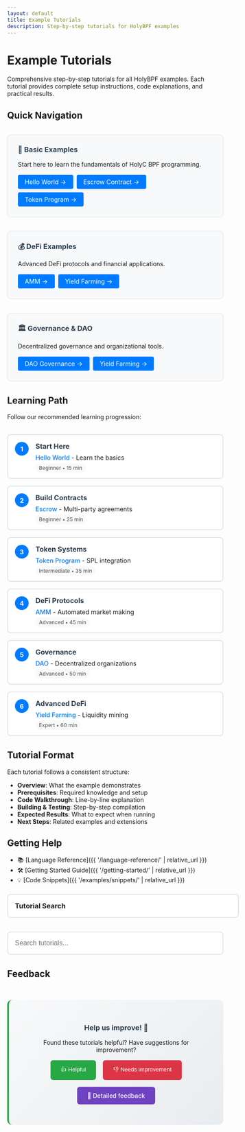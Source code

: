 ```yaml
---
layout: default
title: Example Tutorials
description: Step-by-step tutorials for HolyBPF examples
---
```


# Example Tutorials

Comprehensive step-by-step tutorials for all HolyBPF examples. Each tutorial provides complete setup instructions, code explanations, and practical results.

## Quick Navigation

<div class="content-grid">
  <div class="feature-card">
    <h3>🎯 Basic Examples</h3>
    <p>Start here to learn the fundamentals of HolyC BPF programming.</p>
    <div class="tutorial-links">
      <a href="{{ '/docs/examples/tutorials/hello-world' | relative_url }}" class="tutorial-link">Hello World →</a>
      <a href="{{ '/docs/examples/tutorials/escrow' | relative_url }}" class="tutorial-link">Escrow Contract →</a>
      <a href="{{ '/docs/examples/tutorials/solana-token' | relative_url }}" class="tutorial-link">Token Program →</a>
    </div>
  </div>
</div>

<div class="content-grid">
  <div class="feature-card">
    <h3>💰 DeFi Examples</h3>
    <p>Advanced DeFi protocols and financial applications.</p>
    <div class="tutorial-links">
      <a href="{{ '/docs/examples/tutorials/amm' | relative_url }}" class="tutorial-link">AMM →</a>
      <a href="{{ '/docs/examples/tutorials/yield-farming' | relative_url }}" class="tutorial-link">Yield Farming →</a>
    </div>
  </div>
</div>

<div class="content-grid">
  <div class="feature-card">
    <h3>🏛️ Governance & DAO</h3>
    <p>Decentralized governance and organizational tools.</p>
    <div class="tutorial-links">
      <a href="{{ '/docs/examples/tutorials/dao-governance' | relative_url }}" class="tutorial-link">DAO Governance →</a>
      <a href="{{ '/docs/examples/tutorials/yield-farming' | relative_url }}" class="tutorial-link">Yield Farming →</a>
    </div>
  </div>
</div>



## Learning Path

Follow our recommended learning progression:

<div class="learning-path">
  <div class="path-step">
    <div class="step-number">1</div>
    <div class="step-content">
      <h4>Start Here</h4>
      <p><a href="{{ '/docs/examples/tutorials/hello-world' | relative_url }}">Hello World</a> - Learn the basics</p>
      <span class="difficulty">Beginner • 15 min</span>
    </div>
  </div>
  <div class="path-step">
    <div class="step-number">2</div>
    <div class="step-content">
      <h4>Build Contracts</h4>
      <p><a href="{{ '/docs/examples/tutorials/escrow' | relative_url }}">Escrow</a> - Multi-party agreements</p>
      <span class="difficulty">Beginner • 25 min</span>
    </div>
  </div>
  <div class="path-step">
    <div class="step-number">3</div>
    <div class="step-content">
      <h4>Token Systems</h4>
      <p><a href="{{ '/docs/examples/tutorials/solana-token' | relative_url }}">Token Program</a> - SPL integration</p>
      <span class="difficulty">Intermediate • 35 min</span>
    </div>
  </div>
  <div class="path-step">
    <div class="step-number">4</div>
    <div class="step-content">
      <h4>DeFi Protocols</h4>
      <p><a href="{{ '/docs/examples/tutorials/amm' | relative_url }}">AMM</a> - Automated market making</p>
      <span class="difficulty">Advanced • 45 min</span>
    </div>
  </div>
  <div class="path-step">
    <div class="step-number">5</div>
    <div class="step-content">
      <h4>Governance</h4>
      <p><a href="{{ '/docs/examples/tutorials/dao-governance' | relative_url }}">DAO</a> - Decentralized organizations</p>
      <span class="difficulty">Advanced • 50 min</span>
    </div>
  </div>
  <div class="path-step">
    <div class="step-number">6</div>
    <div class="step-content">
      <h4>Advanced DeFi</h4>
      <p><a href="{{ '/docs/examples/tutorials/yield-farming' | relative_url }}">Yield Farming</a> - Liquidity mining</p>
      <span class="difficulty">Expert • 60 min</span>
    </div>
  </div>
</div>

## Tutorial Format

Each tutorial follows a consistent structure:

- **Overview**: What the example demonstrates
- **Prerequisites**: Required knowledge and setup
- **Code Walkthrough**: Line-by-line explanation
- **Building & Testing**: Step-by-step compilation
- **Expected Results**: What to expect when running
- **Next Steps**: Related examples and extensions

## Getting Help

- 📚 [Language Reference]({{ '/language-reference/' | relative_url }})
- 🛠️ [Getting Started Guide]({{ '/getting-started/' | relative_url }})
- 💡 [Code Snippets]({{ '/examples/snippets/' | relative_url }})

## Tutorial Search

<div class="tutorial-search">
  <input type="text" id="tutorial-search" placeholder="Search tutorials..." aria-label="Search tutorials">
  <div id="search-results" class="search-results"></div>
</div>

## Feedback

<div class="feedback-section">
  <h3>Help us improve! 📝</h3>
  <p>Found these tutorials helpful? Have suggestions for improvement?</p>
  <div class="feedback-buttons">
    <button class="feedback-btn positive" onclick="submitFeedback('positive')">👍 Helpful</button>
    <button class="feedback-btn negative" onclick="submitFeedback('negative')">👎 Needs improvement</button>
    <a href="https://github.com/pibleos/holyBPF-rust/issues/new?template=tutorial-feedback.md" class="feedback-btn github" target="_blank">💬 Detailed feedback</a>
  </div>
  <div id="feedback-message" class="feedback-message"></div>
</div>

<style>
.content-grid {
  display: grid;
  grid-template-columns: 1fr;
  gap: 2rem;
  margin: 2rem 0;
}

.feature-card {
  border: 1px solid #e1e5e9;
  border-radius: 8px;
  padding: 1.5rem;
  background: #f8f9fa;
}

.feature-card h3 {
  margin-top: 0;
  color: #2c3e50;
}

.tutorial-links {
  display: flex;
  flex-wrap: wrap;
  gap: 0.5rem;
  margin-top: 1rem;
}

.tutorial-link {
  display: inline-block;
  padding: 0.5rem 1rem;
  background: #007bff;
  color: white;
  text-decoration: none;
  border-radius: 4px;
  font-size: 0.9rem;
  transition: background-color 0.2s;
}

.tutorial-link:hover {
  background: #0056b3;
  color: white;
  text-decoration: none;
}

.learning-path {
  margin: 2rem 0;
  display: flex;
  flex-direction: column;
  gap: 1rem;
}

.path-step {
  display: flex;
  align-items: flex-start;
  padding: 1rem;
  background: white;
  border: 2px solid #e1e5e9;
  border-radius: 8px;
  transition: all 0.3s ease;
}

.path-step:hover {
  border-color: #007bff;
  box-shadow: 0 2px 8px rgba(0, 123, 255, 0.1);
}

.step-number {
  background: #007bff;
  color: white;
  width: 32px;
  height: 32px;
  border-radius: 50%;
  display: flex;
  align-items: center;
  justify-content: center;
  font-weight: bold;
  font-size: 0.9rem;
  margin-right: 1rem;
  flex-shrink: 0;
}

.step-content h4 {
  margin: 0 0 0.5rem 0;
  color: #2c3e50;
  font-size: 1rem;
}

.step-content p {
  margin: 0 0 0.5rem 0;
  font-size: 0.9rem;
}

.step-content a {
  color: #007bff;
  text-decoration: none;
  font-weight: 500;
}

.step-content a:hover {
  text-decoration: underline;
}

.difficulty {
  font-size: 0.75rem;
  color: #666;
  background: #f8f9fa;
  padding: 0.25rem 0.5rem;
  border-radius: 12px;
  font-weight: 500;
}

@media (max-width: 768px) {
  .path-step {
    flex-direction: column;
    text-align: center;
  }
  
  .step-number {
    margin: 0 auto 1rem auto;
  }
}

/* Tutorial Search */
.tutorial-search {
  margin: 2rem 0;
  position: relative;
}

#tutorial-search {
  width: 100%;
  padding: 1rem;
  font-size: 1rem;
  border: 2px solid #e1e5e9;
  border-radius: 8px;
  background: white;
  transition: border-color 0.2s;
}

#tutorial-search:focus {
  outline: none;
  border-color: #007bff;
  box-shadow: 0 0 0 3px rgba(0, 123, 255, 0.1);
}

.search-results {
  position: absolute;
  top: 100%;
  left: 0;
  right: 0;
  background: white;
  border: 1px solid #e1e5e9;
  border-radius: 0 0 8px 8px;
  border-top: none;
  max-height: 200px;
  overflow-y: auto;
  z-index: 10;
  display: none;
}

.search-result {
  padding: 0.75rem 1rem;
  border-bottom: 1px solid #f8f9fa;
  cursor: pointer;
  transition: background-color 0.2s;
}

.search-result:hover {
  background: #f8f9fa;
}

.search-result:last-child {
  border-bottom: none;
}

.result-title {
  font-weight: 600;
  color: #2c3e50;
  margin-bottom: 0.25rem;
}

.result-description {
  font-size: 0.875rem;
  color: #6c757d;
}

/* Feedback Section */
.feedback-section {
  margin: 3rem 0 2rem 0;
  padding: 2rem;
  background: linear-gradient(135deg, #f8f9fa 0%, #e9ecef 100%);
  border-radius: 12px;
  border-left: 4px solid #28a745;
  text-align: center;
}

.feedback-section h3 {
  margin-bottom: 1rem;
  color: #2c3e50;
}

.feedback-buttons {
  display: flex;
  justify-content: center;
  gap: 1rem;
  margin: 1rem 0;
  flex-wrap: wrap;
}

.feedback-btn {
  padding: 0.75rem 1.5rem;
  border: none;
  border-radius: 6px;
  font-weight: 500;
  cursor: pointer;
  transition: all 0.2s;
  text-decoration: none;
  display: inline-block;
}

.feedback-btn.positive {
  background: #28a745;
  color: white;
}

.feedback-btn.negative {
  background: #dc3545;
  color: white;
}

.feedback-btn.github {
  background: #6f42c1;
  color: white;
}

.feedback-btn:hover {
  transform: translateY(-1px);
  box-shadow: 0 4px 8px rgba(0,0,0,0.15);
}

.feedback-btn:focus {
  outline: 2px solid #007bff;
  outline-offset: 2px;
}

.feedback-message {
  margin-top: 1rem;
  padding: 0.75rem;
  border-radius: 6px;
  font-weight: 500;
  display: none;
}

.feedback-message.success {
  background: #d4edda;
  color: #155724;
  border: 1px solid #c3e6cb;
}

.feedback-message.error {
  background: #f8d7da;
  color: #721c24;
  border: 1px solid #f5c6cb;
}
</style>

<script>
// Tutorial search functionality
document.addEventListener('DOMContentLoaded', function() {
    const tutorials = [
        {
            title: 'Hello World',
            description: 'Perfect introduction for beginners - Line-by-line code explanation',
            url: "{{ '/docs/examples/tutorials/hello-world' | relative_url }}",
            keywords: ['beginner', 'intro', 'basic', 'start', 'first', 'simple']
        },
        {
            title: 'Escrow Contract',
            description: 'Multi-party smart contract development - State machine design patterns',
            url: "{{ '/docs/examples/tutorials/escrow' | relative_url }}",
            keywords: ['contract', 'multi-party', 'state', 'agreement', 'secure']
        },
        {
            title: 'Token Program',
            description: 'Comprehensive token management - SPL Token standard integration',
            url: "{{ '/docs/examples/tutorials/solana-token' | relative_url }}",
            keywords: ['token', 'spl', 'solana', 'mint', 'transfer', 'authority']
        },
        {
            title: 'AMM Tutorial',
            description: 'Professional automated market maker - Constant product formula implementation',
            url: "{{ '/docs/examples/tutorials/amm' | relative_url }}",
            keywords: ['amm', 'defi', 'market', 'maker', 'liquidity', 'swap', 'formula']
        },
        {
            title: 'DAO Governance',
            description: 'Decentralized organization building - Proposal lifecycle management',
            url: "{{ '/docs/examples/tutorials/dao-governance' | relative_url }}",
            keywords: ['dao', 'governance', 'voting', 'proposal', 'democracy', 'organization']
        },
        {
            title: 'Yield Farming',
            description: 'Advanced liquidity mining - Dynamic APY calculation',
            url: "{{ '/docs/examples/tutorials/yield-farming' | relative_url }}",
            keywords: ['yield', 'farming', 'mining', 'apy', 'rewards', 'staking', 'boost']
        }
    ];

    const searchInput = document.getElementById('tutorial-search');
    const searchResults = document.getElementById('search-results');

    if (searchInput && searchResults) {
        searchInput.addEventListener('input', function() {
            const query = this.value.toLowerCase().trim();
            
            if (query.length < 2) {
                searchResults.style.display = 'none';
                return;
            }

            const filtered = tutorials.filter(tutorial => 
                tutorial.title.toLowerCase().includes(query) ||
                tutorial.description.toLowerCase().includes(query) ||
                tutorial.keywords.some(keyword => keyword.includes(query))
            );

            if (filtered.length > 0) {
                searchResults.innerHTML = filtered.map(tutorial => 
                    `<div class="search-result" onclick="window.location.href='${tutorial.url}'">
                        <div class="result-title">${tutorial.title}</div>
                        <div class="result-description">${tutorial.description}</div>
                    </div>`
                ).join('');
                searchResults.style.display = 'block';
            } else {
                searchResults.innerHTML = '<div class="search-result"><div class="result-title">No tutorials found</div><div class="result-description">Try different keywords</div></div>';
                searchResults.style.display = 'block';
            }
        });

        // Hide search results when clicking outside
        document.addEventListener('click', function(e) {
            if (!searchInput.contains(e.target) && !searchResults.contains(e.target)) {
                searchResults.style.display = 'none';
            }
        });
    }
});

// Feedback functionality
function submitFeedback(type) {
    const messageDiv = document.getElementById('feedback-message');
    
    if (type === 'positive') {
        messageDiv.textContent = '🙏 Thank you! Your feedback helps us improve these divine tutorials.';
        messageDiv.className = 'feedback-message success';
    } else if (type === 'negative') {
        messageDiv.textContent = '📝 Thank you for your feedback. Please use the detailed feedback link to tell us how we can improve.';
        messageDiv.className = 'feedback-message success';
    }
    
    messageDiv.style.display = 'block';
    
    // Auto-hide after 5 seconds
    setTimeout(() => {
        messageDiv.style.display = 'none';
    }, 5000);
    
    // Track feedback (in real implementation, this would send to analytics)
    if (typeof gtag !== 'undefined') {
        gtag('event', 'tutorial_feedback', {
            'feedback_type': type,
            'page_title': document.title
        });
    }
}
</script>
